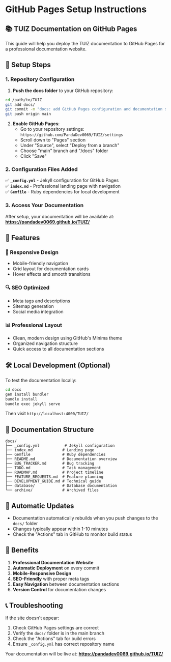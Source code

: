 # GitHub Pages Setup Instructions

## 📚 TUIZ Documentation on GitHub Pages

This guide will help you deploy the TUIZ documentation to GitHub Pages for a professional documentation website.

## 🚀 Setup Steps

### 1. Repository Configuration

1. **Push the docs folder** to your GitHub repository:
```bash
cd /path/to/TUIZ
git add docs/
git commit -m "docs: add GitHub Pages configuration and documentation structure"
git push origin main
```

2. **Enable GitHub Pages**:
   - Go to your repository settings: `https://github.com/PandaDev0069/TUIZ/settings`
   - Scroll down to "Pages" section
   - Under "Source", select "Deploy from a branch"
   - Choose "main" branch and "/docs" folder
   - Click "Save"

### 2. Configuration Files Added

✅ **`_config.yml`** - Jekyll configuration for GitHub Pages  
✅ **`index.md`** - Professional landing page with navigation  
✅ **`Gemfile`** - Ruby dependencies for local development  

### 3. Access Your Documentation

After setup, your documentation will be available at:
**https://pandadev0069.github.io/TUIZ/**

## 🎨 Features

### 📱 Responsive Design
- Mobile-friendly navigation
- Grid layout for documentation cards
- Hover effects and smooth transitions

### 🔍 SEO Optimized
- Meta tags and descriptions
- Sitemap generation
- Social media integration

### 📊 Professional Layout
- Clean, modern design using GitHub's Minima theme
- Organized navigation structure
- Quick access to all documentation sections

## 🛠️ Local Development (Optional)

To test the documentation locally:

```bash
cd docs
gem install bundler
bundle install
bundle exec jekyll serve
```

Then visit `http://localhost:4000/TUIZ/`

## 📁 Documentation Structure

```
docs/
├── _config.yml           # Jekyll configuration
├── index.md             # Landing page
├── Gemfile              # Ruby dependencies
├── README.md            # Documentation overview
├── BUG_TRACKER.md       # Bug tracking
├── TODO.md              # Task management
├── ROADMAP.md           # Project timeline
├── FEATURE_REQUESTS.md  # Feature planning
├── DEVELOPMENT_GUIDE.md # Technical guide
├── database/            # Database documentation
└── archive/             # Archived files
```

## 🔄 Automatic Updates

- Documentation automatically rebuilds when you push changes to the `docs/` folder
- Changes typically appear within 1-10 minutes
- Check the "Actions" tab in GitHub to monitor build status

## 🌟 Benefits

1. **Professional Documentation Website**
2. **Automatic Deployment** on every commit
3. **Mobile-Responsive Design**
4. **SEO-Friendly** with proper meta tags
5. **Easy Navigation** between documentation sections
6. **Version Control** for documentation changes

## 📞 Troubleshooting

If the site doesn't appear:
1. Check GitHub Pages settings are correct
2. Verify the `docs/` folder is in the main branch
3. Check the "Actions" tab for build errors
4. Ensure `_config.yml` has correct repository name

Your documentation will be live at: **https://pandadev0069.github.io/TUIZ/**
